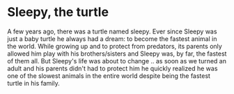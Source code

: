 # Sleepy, the turtle

A few years ago, there was a turtle named sleepy. Ever since Sleepy was just a baby turtle he always had a dream: to become the fastest animal in the world. While growing up and to protect from predators, its parents only allowed him play with his brothers/sisters and Sleepy was, by far, the fastest of them all. But Sleepy's life was about to change .. as soon as we turned an adult and his parents didn't had to protect him he quickly realized he was one of the slowest animals in the entire world despite being the fastest turtle in his family. 

